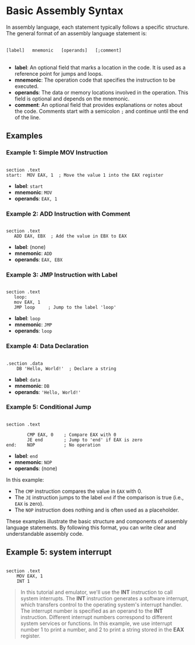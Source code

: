 
# Basic Assembly Syntax

In assembly language, each statement typically follows a specific structure. The general format of an assembly language statement is:   <br><br>

`[label]   mnemonic   [operands]   [;comment]`
<br><br>
- **label**: An optional field that marks a location in the code. It is used as a reference point for jumps and loops.
- **mnemonic**: The operation code that specifies the instruction to be executed.
- **operands**: The data or memory locations involved in the operation. This field is optional and depends on the mnemonic.
- **comment**: An optional field that provides explanations or notes about the code. Comments start with a semicolon `;` and continue until the end of the line.

## Examples

### Example 1: Simple MOV Instruction

```shell

section .text
start:  MOV EAX, 1  ; Move the value 1 into the EAX register

```

- **label**: `start`
- **mnemonic**: `MOV`
- **operands**: `EAX, 1`

### Example 2: ADD Instruction with Comment

```shell

section .text
   ADD EAX, EBX  ; Add the value in EBX to EAX
```

- **label**: (none)
- **mnemonic**: `ADD`
- **operands**: `EAX, EBX`

### Example 3: JMP Instruction with Label

```shell

section .text
   loop:
   mov EAX, 1
   JMP loop     ; Jump to the label 'loop'

```

- **label**: `loop`
- **mnemonic**: `JMP`
- **operands**: `loop`

### Example 4: Data Declaration

```shell

.section .data
    DB 'Hello, World!'  ; Declare a string

```

- **label**: `data`
- **mnemonic**: `DB`
- **operands**: `'Hello, World!'`
### Example 5: Conditional Jump

```shell

section .text

        CMP EAX, 0    ; Compare EAX with 0
        JE end        ; Jump to 'end' if EAX is zero
end:    NOP           ; No operation

```

- **label**: `end`
- **mnemonic**: `NOP`
- **operands**: (none)

In this example:
- The `CMP` instruction compares the value in `EAX` with 0.
- The `JE` instruction jumps to the label `end` if the comparison is true (i.e., `EAX` is zero).
- The `NOP` instruction does nothing and is often used as a placeholder.

These examples illustrate the basic structure and components of assembly language statements. By following this format, you can write clear and understandable assembly code.

## Example 5: system interrupt

```shell

section .text
    MOV EAX, 1
    INT 1

```
<!-- notice -->
> In this tutorial and emulator, we'll use the **INT** instruction to call system interrupts. The **INT** instruction generates a software interrupt, which transfers control to the operating system's interrupt handler. The interrupt number is specified as an operand to the **INT** instruction. Different interrupt numbers correspond to different system services or functions. In this example, we use interrupt number 1 to print a number, and 2 to print a string stored in the **EAX** register.

